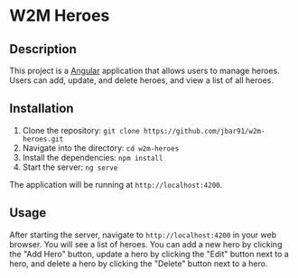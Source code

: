 # W2M Heroes

## Description

This project is a [Angular](https://angular.io/) application that allows users to manage heroes. Users can add, update, and delete heroes, and view a list of all heroes.

## Installation

1. Clone the repository: `git clone https://github.com/jbar91/w2m-heroes.git`
2. Navigate into the directory: `cd w2m-heroes`
3. Install the dependencies: `npm install`
4. Start the server: `ng serve`

The application will be running at `http://localhost:4200`.

## Usage

After starting the server, navigate to `http://localhost:4200` in your web browser. You will see a list of heroes. You can add a new hero by clicking the "Add Hero" button, update a hero by clicking the "Edit" button next to a hero, and delete a hero by clicking the "Delete" button next to a hero.
